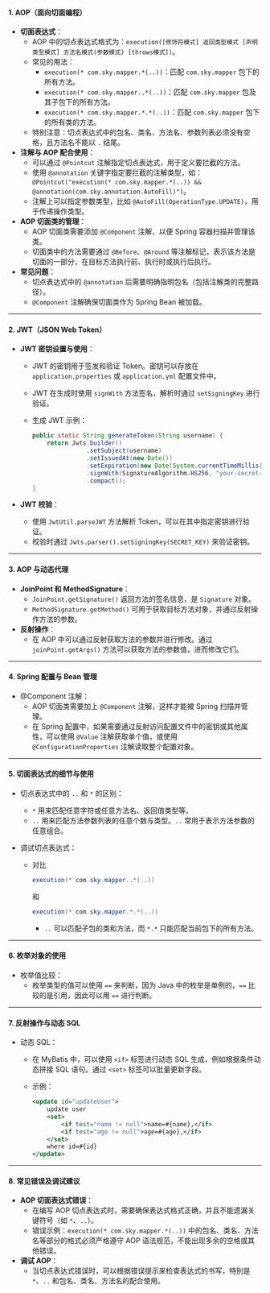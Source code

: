 #### **1. AOP（面向切面编程）**

- **切面表达式**：
  - AOP 中的切点表达式格式为：`execution([修饰符模式] 返回类型模式 [声明类型模式] 方法名模式(参数模式) [throws模式])`。
  - 常见的用法：
    - `execution(* com.sky.mapper.*(..))`：匹配 `com.sky.mapper` 包下的所有方法。
    - `execution(* com.sky.mapper..*(..))`：匹配 `com.sky.mapper` 包及其子包下的所有方法。
    - `execution(* com.sky.mapper.*.*(..))`：匹配 `com.sky.mapper` 包下的所有类的方法。
  - 特别注意：切点表达式中的包名、类名、方法名、参数列表必须没有空格，且方法名不能以 `.` 结尾。
- **注解与 AOP 配合使用**：
  - 可以通过 `@Pointcut` 注解指定切点表达式，用于定义要拦截的方法。
  - 使用 `@annotation` 关键字指定要拦截的注解类型，如：`@Pointcut("execution(* com.sky.mapper.*(..)) && @annotation(com.sky.annotation.AutoFill)")`。
  - 注解上可以指定参数类型，比如 `@AutoFill(OperationType.UPDATE)`，用于传递操作类型。
- **AOP 切面类的管理**：
  - AOP 切面类需要添加 `@Component` 注解，以便 Spring 容器扫描并管理该类。
  - 切面类中的方法需要通过 `@Before`、`@Around` 等注解标记，表示该方法是切面的一部分，在目标方法执行前、执行时或执行后执行。
- **常见问题**：
  - 切点表达式中的 `@annotation` 后需要明确指明包名（包括注解类的完整路径）。
  - `@Component` 注解确保切面类作为 Spring Bean 被加载。

------

#### **2. JWT（JSON Web Token）**

- **JWT 密钥设置与使用**：

  - JWT 的密钥用于签发和验证 Token。密钥可以存放在 `application.properties` 或 `application.yml` 配置文件中。

  - JWT 在生成时使用 `signWith` 方法签名，解析时通过 `setSigningKey` 进行验证。

  - 生成 JWT 示例：

    ```java
    public static String generateToken(String username) {
        return Jwts.builder()
                   .setSubject(username)
                   .setIssuedAt(new Date())
                   .setExpiration(new Date(System.currentTimeMillis() + 3600000))
                   .signWith(SignatureAlgorithm.HS256, "your-secret-key-here")
                   .compact();
    }
    ```

- **JWT 校验**：

  - 使用 `JwtUtil.parseJWT` 方法解析 Token，可以在其中指定密钥进行验证。
  - 校验时通过 `Jwts.parser().setSigningKey(SECRET_KEY)` 来验证密钥。

------

#### **3. AOP 与动态代理**

- **JoinPoint 和 MethodSignature**：
  - `JoinPoint.getSignature()` 返回方法的签名信息，是 `Signature` 对象。
  - `MethodSignature.getMethod()` 可用于获取目标方法对象，并通过反射操作方法的参数。
- **反射操作**：
  - 在 AOP 中可以通过反射获取方法的参数并进行修改。通过 `joinPoint.getArgs()` 方法可以获取方法的参数值，进而修改它们。

------

#### **4. Spring 配置与 Bean 管理**

- @Component 注解：
  - AOP 切面类需要加上 `@Component` 注解，这样才能被 Spring 扫描并管理。
  - 在 Spring 配置中，如果需要通过反射访问配置文件中的密钥或其他属性，可以使用 `@Value` 注解获取单个值，或使用 `@ConfigurationProperties` 注解读取整个配置对象。

------

#### **5. 切面表达式的细节与使用**

- 切点表达式中的 `..` 和 `*` 的区别：

  - `*` 用来匹配任意字符或任意方法名、返回值类型等。
  - `..` 用来匹配方法参数列表的任意个数与类型。`..` 常用于表示方法参数的任意组合。

- 调试切点表达式：

  - 对比 

    ```java
    execution(* com.sky.mapper..*(..))
    ```

     和 

    ```java
    execution(* com.sky.mapper.*.*(..))
    ```

    - `..` 可以匹配子包的类和方法，而 `*.*` 只能匹配当前包下的所有方法。

------

#### **6. 枚举对象的使用**

- 枚举值比较：
  - 枚举类型的值可以使用 `==` 来判断，因为 Java 中的枚举是单例的，`==` 比较的是引用，因此可以用 `==` 进行判断。

------

#### **7. 反射操作与动态 SQL**

- 动态 SQL：

  - 在 MyBatis 中，可以使用 `<if>` 标签进行动态 SQL 生成，例如根据条件动态拼接 SQL 语句。通过 `<set>` 标签可以批量更新字段。

  - 示例：

    ```xml
    <update id="updateUser">
        update user
        <set>
            <if test="name != null">name=#{name},</if>
            <if test="age != null">age=#{age},</if>
        </set>
        where id=#{id}
    </update>
    ```

------

#### **8. 常见错误及调试建议**

- **AOP 切面表达式错误**：
  - 在编写 AOP 切点表达式时，需要确保表达式格式正确，并且不能遗漏关键符号（如 `*`、`..`）。
  - 错误示例：`execution(* com.sky.mapper.*(..))` 中的包名、类名、方法名等部分的格式必须严格遵守 AOP 语法规范，不能出现多余的空格或其他错误。
- **调试 AOP**：
  - 当切点表达式错误时，可以根据错误提示来检查表达式的书写，特别是 `*`、`..` 和包名、类名、方法名的配合使用。